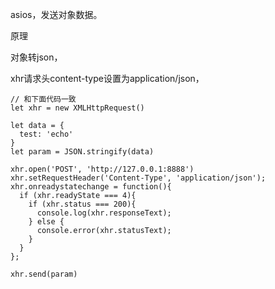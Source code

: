 asios，发送对象数据。

原理

对象转json，

xhr请求头content-type设置为application/json，

```
// 和下面代码一致
let xhr = new XMLHttpRequest()

let data = {
  test: 'echo'
}
let param = JSON.stringify(data)

xhr.open('POST', 'http://127.0.0.1:8888')
xhr.setRequestHeader('Content-Type', 'application/json');
xhr.onreadystatechange = function(){
  if (xhr.readyState === 4){
    if (xhr.status === 200){
      console.log(xhr.responseText);
    } else {
      console.error(xhr.statusText);
    }
  }
};

xhr.send(param)

```


